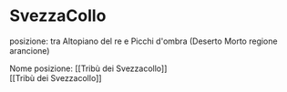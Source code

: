 # SvezzaCollo
<div><p><span class="bullet">posizione:</span> tra Altopiano del re e Picchi d'ombra (Deserto Morto regione arancione)</p>
<span class="bulletin">Nome posizione:</span> [[Tribù dei Svezzacollo]]</div>
[[Tribù dei Svezzacollo]]
<span class="bullet" >